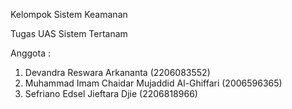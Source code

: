 Kelompok Sistem Keamanan

Tugas UAS Sistem Tertanam

Anggota :
  1. Devandra Reswara Arkananta (2206083552)
  2. Muhammad Imam Chaidar Mujaddid Al-Ghiffari (2006596365)
  3. Sefriano Edsel Jieftara Djie (2206818966)
